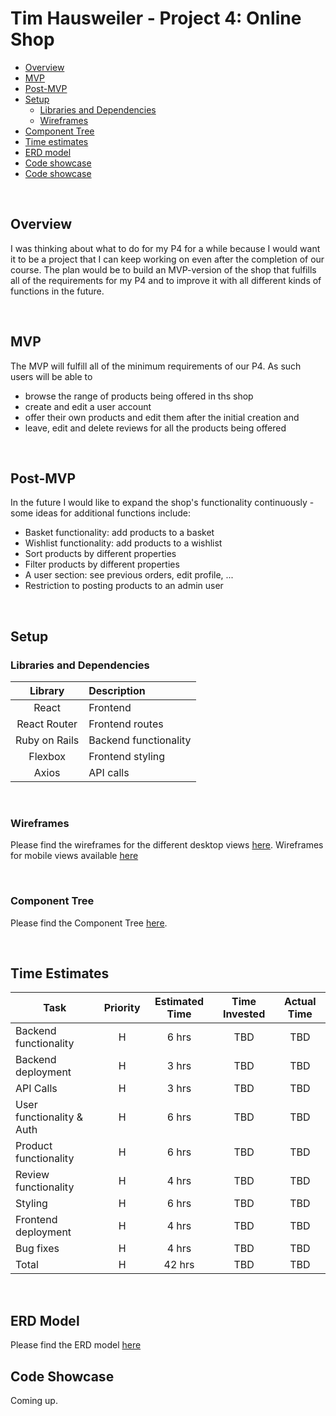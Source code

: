 # Tim Hausweiler - Project 4: Online Shop

- [Overview](#overview)
- [MVP](#mvp)
- [Post-MVP](#post-mvp)
- [Setup](#technical-setup)
  - [Libraries and Dependencies](libraries-and-dependencies)
  - [Wireframes](#wireframes)
- [Component Tree](#component-tree)
- [Time estimates](#time-estimates)
- [ERD model](#erd-model)
- [Code showcase](#code-showcase)
- [Code showcase](#code-showcase)

<br>

## Overview

I was thinking about what to do for my P4 for a while because I would want it to be a project that I can keep working on even after the completion of our course. The plan would be to build an MVP-version of the shop that fulfills all of the requirements for my P4 and to improve it with all different kinds of functions in the future.

<br>

## MVP

The MVP will fulfill all of the minimum requirements of our P4. As such users will be able to

- browse the range of products being offered in ths shop
- create and edit a user account
- offer their own products and edit them after the initial creation and
- leave, edit and delete reviews for all the products being offered

<br>

## Post-MVP

In the future I would like to expand the shop's functionality continuously - some ideas for additional functions include:

- Basket functionality: add products to a basket
- Wishlist functionality: add products to a wishlist
- Sort products by different properties
- Filter products by different properties
- A user section: see previous orders, edit profile, ...
- Restriction to posting products to an admin user

<br>

## Setup

### Libraries and Dependencies

|    Library    | Description           |
| :-----------: | :-------------------- |
|     React     | Frontend              |
| React Router  | Frontend routes       |
| Ruby on Rails | Backend functionality |
|    Flexbox    | Frontend styling      |
|     Axios     | API calls             |

<br>

### Wireframes

Please find the wireframes for the different desktop views [here](https://docs.google.com/presentation/d/1AOT1QSE50i93WtLJ4hEP-0BHqaYKHXdDc5tmuaDgWc8/edit#slide=id.p). Wireframes for mobile views available [here](https://docs.google.com/presentation/d/1AOT1QSE50i93WtLJ4hEP-0BHqaYKHXdDc5tmuaDgWc8/edit#slide=id.g11707c61e37_0_115)

<br>

### Component Tree

Please find the Component Tree [here](https://docs.google.com/presentation/d/1AOT1QSE50i93WtLJ4hEP-0BHqaYKHXdDc5tmuaDgWc8/edit#slide=id.g11707c61e37_0_0).

<br>

## Time Estimates

| Task                      | Priority | Estimated Time | Time Invested | Actual Time |
| ------------------------- | :------: | :------------: | :-----------: | :---------: |
| Backend functionality     |    H     |     6 hrs      |      TBD      |     TBD     |
| Backend deployment        |    H     |     3 hrs      |      TBD      |     TBD     |
| API Calls                 |    H     |     3 hrs      |      TBD      |     TBD     |
| User functionality & Auth |    H     |     6 hrs      |      TBD      |     TBD     |
| Product functionality     |    H     |     6 hrs      |      TBD      |     TBD     |
| Review functionality      |    H     |     4 hrs      |      TBD      |     TBD     |
| Styling                   |    H     |     6 hrs      |      TBD      |     TBD     |
| Frontend deployment       |    H     |     4 hrs      |      TBD      |     TBD     |
| Bug fixes                 |    H     |     4 hrs      |      TBD      |     TBD     |
| Total                     |    H     |     42 hrs     |      TBD      |     TBD     |

<br>

## ERD Model

Please find the ERD model [here](https://docs.google.com/presentation/d/1AOT1QSE50i93WtLJ4hEP-0BHqaYKHXdDc5tmuaDgWc8/edit#slide=id.g11707c61e37_0_64)
<br>

## Code Showcase

Coming up.
<br>
